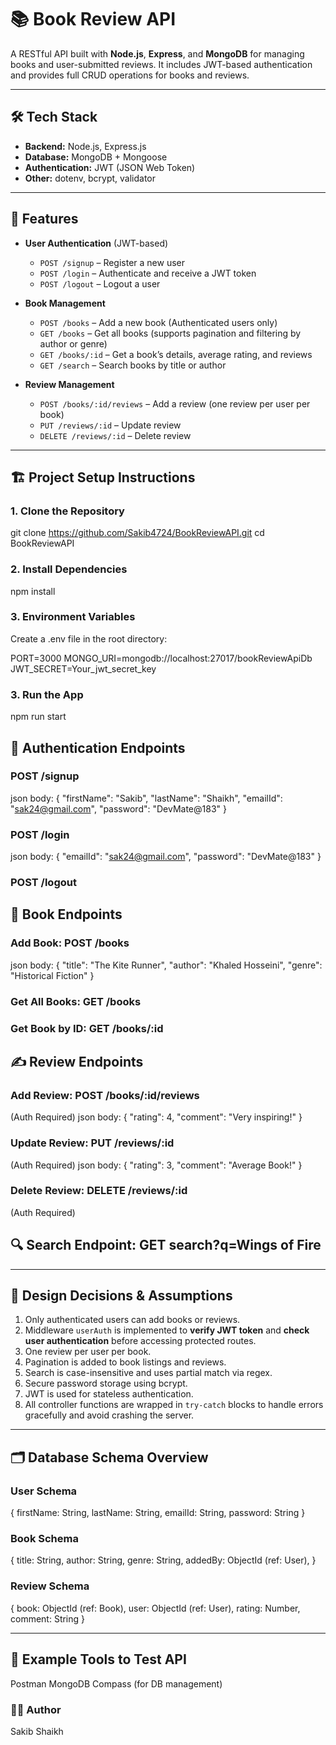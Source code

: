 # 📚 Book Review API

A RESTful API built with **Node.js**, **Express**, and **MongoDB** for managing books and user-submitted reviews. It includes JWT-based authentication and provides full CRUD operations for books and reviews.

---

## 🛠️ Tech Stack

- **Backend:** Node.js, Express.js
- **Database:** MongoDB + Mongoose
- **Authentication:** JWT (JSON Web Token)
- **Other:** dotenv, bcrypt, validator

---

## 🚀 Features

- **User Authentication** (JWT-based)
  - `POST /signup` – Register a new user
  - `POST /login` – Authenticate and receive a JWT token
  - `POST /logout` – Logout a user

- **Book Management**
  - `POST /books` – Add a new book (Authenticated users only)
  - `GET /books` – Get all books (supports pagination and filtering by author or genre)
  - `GET /books/:id` – Get a book’s details, average rating, and reviews
  - `GET /search` – Search books by title or author

- **Review Management**
  - `POST /books/:id/reviews` – Add a review (one review per user per book)
  - `PUT /reviews/:id` – Update review
  - `DELETE /reviews/:id` – Delete review

---

## 🏗️ Project Setup Instructions

### 1. Clone the Repository
git clone https://github.com/Sakib4724/BookReviewAPI.git
cd BookReviewAPI

### 2. Install Dependencies
npm install

### 3. Environment Variables
Create a .env file in the root directory:

PORT=3000
MONGO_URI=mongodb://localhost:27017/bookReviewApiDb
JWT_SECRET=Your_jwt_secret_key

### 3. Run the App
npm run start

## 🔐 Authentication Endpoints

### POST /signup
json body:
{
    "firstName": "Sakib",
    "lastName": "Shaikh",
    "emailId": "sak24@gmail.com",
    "password": "DevMate@183"
}

### POST /login
json body:
{
    "emailId": "sak24@gmail.com",
    "password": "DevMate@183"
}

### POST /logout


## 📘 Book Endpoints

### Add Book: POST /books
json body:
{
    "title": "The Kite Runner",
    "author": "Khaled Hosseini",
    "genre": "Historical Fiction"
}

### Get All Books: GET /books

### Get Book by ID: GET /books/:id


## ✍️ Review Endpoints

### Add Review: POST /books/:id/reviews
(Auth Required)
json body:
{
  "rating": 4,
  "comment": "Very inspiring!"
}

### Update Review: PUT /reviews/:id
(Auth Required)
json body:
{
  "rating": 3,
  "comment": "Average Book!"
}

### Delete Review: DELETE /reviews/:id
(Auth Required)

## 🔍 Search Endpoint: GET search?q=Wings of Fire

---

## 🧠 Design Decisions & Assumptions
1. Only authenticated users can add books or reviews.
2. Middleware `userAuth` is implemented to **verify JWT token** and **check user authentication** before accessing protected routes.
3. One review per user per book.
4. Pagination is added to book listings and reviews.
5. Search is case-insensitive and uses partial match via regex.
6. Secure password storage using bcrypt.
7. JWT is used for stateless authentication.
8. All controller functions are wrapped in `try-catch` blocks to handle errors gracefully and avoid crashing the server.

---

## 🗂️ Database Schema Overview

### User Schema
{
  firstName: String,
  lastName: String,
  emailId: String,
  password: String
}

### Book Schema
{
  title: String,
  author: String,
  genre: String,
  addedBy: ObjectId (ref: User),
}

### Review Schema
{
  book: ObjectId (ref: Book),
  user: ObjectId (ref: User),
  rating: Number,
  comment: String
}

---

## 🚀 Example Tools to Test API
Postman
MongoDB Compass (for DB management)

### 👨‍💻 Author
Sakib Shaikh